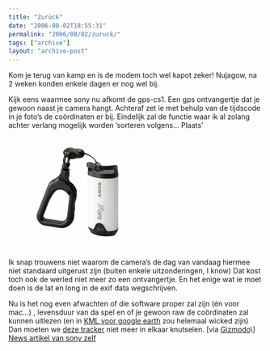 ```yaml
---
title: "Zurück"
date: "2006-08-02T18:55:31"
permalink: "2006/08/02/zuruck/"
tags: ["archive"]
layout: "archive-post"
---
```

Kom je terug van kamp en is de modem toch wel kapot zeker! Nujagow, na 2 weken konden enkele dagen er nog wel bij.

Kijk eens waarmee sony nu afkomt de gps-cs1. Een gps ontvangertje dat je gewoon naast je camera hangt. Achteraf zet ie met behulp van de tijdscode in je foto’s de coördinaten er bij. Eindelijk zal de functie waar ik al zolang achter verlang mogelijk worden ’sorteren volgens… Plaats’

![cs1](/images/blog/2006/08/GPS-CS1_with_cara_med.JPG)

Ik snap trouwens niet waarom de camera’s de dag van vandaag hiermee niet standaard uitgerust zijn (buiten enkele uitzonderingen, I know) Dat kost toch ook de werled niet meer zo een ontvangertje. En het enige wat ie moet doen is de lat en long in de exif data wegschrijven.

Nu is het nog even afwachten of die software proper zal zijn (én voor mac…) , levensduur van da spel en of je gewoon raw de coördinaten zal kunnen uitlezen (en in [KML voor google earth](http://nomadness.com/tracklog/001-seatrial-overall.jpg "http://nomadness.com/tracklog/001-seatrial-overall.jpg") zou helemaal wicked zijn) Dan moeten we [deze tracker](http://www.nomadness.com/blog/2006/04/gps-datalogger.html "http://www.nomadness.com/blog/2006/04/gps-datalogger.html") niet meer in elkaar knutselen. \[via [Gizmodo](http://gizmodo.com/gadgets/gps/sony-gpscs1-tags-photos-with-location-191454.php "http://gizmodo.com/gadgets/gps/sony-gpscs1-tags-photos-with-location-191454.php")\]  
[News artikel van sony zelf](http://news.sel.sony.com/en/press_room/consumer/digital_imaging/release/23993.html "http://news.sel.sony.com/en/press_room/consumer/digital_imaging/release/23993.html")

